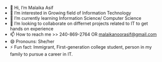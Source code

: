 - 👋 Hi, I’m Malaika Asif
- 👀 I’m interested in Growing field of Information Technology
- 🌱 I’m currently learning Information Science/ Computer Science
- 💞️ I’m looking to collaborate on differnet projects related to IT to get hands on experience
- 📫 How to reach me >> 240-869-2764 OR malaikanoorasif@gmail.com
- 😄 Pronouns: She/her
- ⚡ Fun fact: Immigrant, First-generation college student, person in my family to pursue a career in IT.

<!---
masif17/masif17 is a ✨ special ✨ repository because its `README.md` (this file) appears on your GitHub profile.
You can click the Preview link to take a look at your changes.
--->
